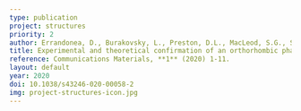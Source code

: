 ```yaml
---
type: publication
project: structures
priority: 2
author: Errandonea, D., Burakovsky, L., Preston, D.L., MacLeod, S.G., Santamaría-Pérez, D., Chen, S., Cynn, H., Simak, S.I., McMahon, M.I., Proctor, J.E., and Mezouar, M.
title: Experimental and theoretical confirmation of an orthorhombic phase transition in niobium at high pressure and temperature
reference: Communications Materials, **1** (2020) 1-11.
layout: default
year: 2020
doi: 10.1038/s43246-020-00058-2
img: project-structures-icon.jpg
---
```

